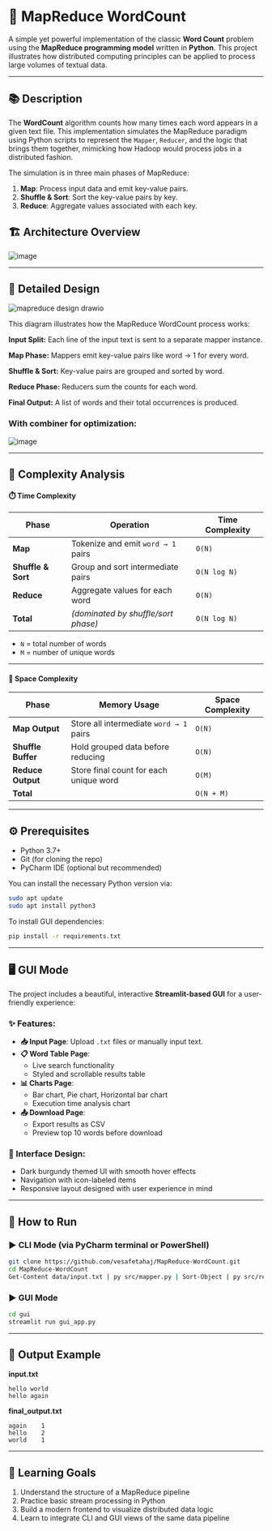 # 📝 MapReduce WordCount

A simple yet powerful implementation of the classic **Word Count** problem using the **MapReduce programming model** written in **Python**. This project illustrates how distributed computing principles can be applied to process large volumes of textual data.

---

## 📚 Description

The **WordCount** algorithm counts how many times each word appears in a given text file. This implementation simulates the MapReduce paradigm using Python scripts to represent the `Mapper`, `Reducer`, and the logic that brings them together, mimicking how Hadoop would process jobs in a distributed fashion.

The simulation is in three main phases of MapReduce:

1. **Map**: Process input data and emit key-value pairs.
2. **Shuffle & Sort**: Sort the key-value pairs by key.
3. **Reduce**: Aggregate values associated with each key.


## 🏗️ Architecture Overview

![image](https://github.com/user-attachments/assets/0f8f6b56-6a2f-4867-a20a-cd7c0a3b7bd7)

---

## 🧬 Detailed Design

![mapreduce design drawio](https://github.com/user-attachments/assets/9122b47f-6330-4a42-a3fe-805ea225db22)

This diagram illustrates how the MapReduce WordCount process works:

**Input Split:** Each line of the input text is sent to a separate mapper instance.

**Map Phase:** Mappers emit key-value pairs like word → 1 for every word.

**Shuffle & Sort:** Key-value pairs are grouped and sorted by word.

**Reduce Phase:** Reducers sum the counts for each word.

**Final Output:** A list of words and their total occurrences is produced.

### With combiner for optimization:
![image](https://github.com/user-attachments/assets/270d7f19-c2ee-4806-a6f7-c39d7a211e12)


---

## 🧮 Complexity Analysis

#### ⏱️ Time Complexity

| **Phase**          | **Operation**                         | **Time Complexity** |
|--------------------|----------------------------------------|---------------------|
| **Map**            | Tokenize and emit `word → 1` pairs     | `O(N)`              |
| **Shuffle & Sort** | Group and sort intermediate pairs      | `O(N log N)`        |
| **Reduce**         | Aggregate values for each word         | `O(N)`              |
| **Total**          | *(dominated by shuffle/sort phase)*    | `O(N log N)`        |

- `N` = total number of words  
- `M` = number of unique words

---

#### 💾 Space Complexity

| **Phase**          | **Memory Usage**                          | **Space Complexity** |
|--------------------|-------------------------------------------|----------------------|
| **Map Output**     | Store all intermediate `word → 1` pairs   | `O(N)`               |
| **Shuffle Buffer** | Hold grouped data before reducing         | `O(N)`               |
| **Reduce Output**  | Store final count for each unique word    | `O(M)`               |
| **Total**          |                                           | `O(N + M)`           |

---

## ⚙️ Prerequisites
- Python 3.7+
- Git (for cloning the repo)
- PyCharm IDE (optional but recommended)

You can install the necessary Python version via:
```bash
sudo apt update
sudo apt install python3
```

To install GUI dependencies:
```bash
pip install -r requirements.txt
```
---

## 🖥️ GUI Mode

The project includes a beautiful, interactive **Streamlit-based GUI** for a user-friendly experience:

### ✨ Features:
- **📥 Input Page**: Upload `.txt` files or manually input text.
- **📋 Word Table Page**:
  - Live search functionality
  - Styled and scrollable results table
- **📊 Charts Page**:
  - Bar chart, Pie chart, Horizontal bar chart
  - Execution time analysis chart
- **📤 Download Page**:
  - Export results as CSV
  - Preview top 10 words before download

### 🎨 Interface Design:
- Dark burgundy themed UI with smooth hover effects 
- Navigation with icon-labeled items
- Responsive layout designed with user experience in mind


---

## 🚀 How to Run

### ▶️ CLI Mode (via PyCharm terminal or PowerShell)
```bash
git clone https://github.com/vesafetahaj/MapReduce-WordCount.git
cd MapReduce-WordCount
Get-Content data/input.txt | py src/mapper.py | Sort-Object | py src/reducer.py > final_output.txt
```

### ▶️ GUI Mode
```bash
cd gui
streamlit run gui_app.py
```

---

## 📂 Output Example

**input.txt**
```
hello world
hello again
```

**final_output.txt**
```
again    1
hello    2
world    1
```

---

## 🎯 Learning Goals

1. Understand the structure of a MapReduce pipeline
2. Practice basic stream processing in Python
3. Build a modern frontend to visualize distributed data logic
4. Learn to integrate CLI and GUI views of the same data pipeline
